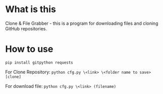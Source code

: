 # What is this
Clone &amp; File Grabber - this is a program for downloading files and cloning GitHub repositories.

# How to use

`pip install gitpython requests`

For Clone Repository: `python cfg.py \<link> \<folder name to save> [clone]`

For download file: `python cfg.py \<link> (filename)`
